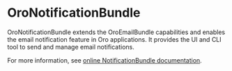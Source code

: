 # OroNotificationBundle

OroNotificationBundle extends the OroEmailBundle capabilities and enables the email notification feature in Oro applications. It provides the UI and CLI tool to send and manage email notifications.

For more information, see [online NotificationBundle documentation](https://doc.oroinc.com/bundles/platform/NotificationBundle/).